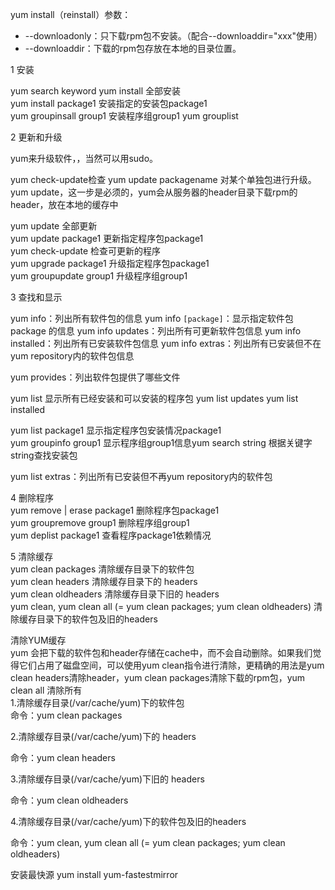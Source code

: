 
yum install（reinstall）参数：
- --downloadonly：只下载rpm包不安装。（配合--downloaddir="xxx"使用）
- --downloaddir：下载的rpm包存放在本地的目录位置。

1 安装  

yum search keyword
yum install 全部安装  
yum install package1 安装指定的安装包package1  
yum groupinsall group1 安装程序组group1
yum grouplist



2 更新和升级  

yum来升级软件，，当然可以用sudo。  

yum check-update检查
yum update packagename 对某个单独包进行升级。  
yum update，这一步是必须的，yum会从服务器的header目录下载rpm的header，放在本地的缓存中



yum update 全部更新  
yum update package1 更新指定程序包package1  
yum check-update 检查可更新的程序  
yum upgrade package1 升级指定程序包package1  
yum groupupdate group1 升级程序组group1

3 查找和显示  

yum info：列出所有软件包的信息
yum info `[package]`：显示指定软件包 package 的信息
yum info updates：列出所有可更新软件包信息
yum info installed：列出所有已安装软件包信息
yum info extras：列出所有已安装但不在yum repository内的软件包信息

yum provides：列出软件包提供了哪些文件 


yum list 显示所有已经安装和可以安装的程序包
yum list updates
yum list installed

yum list package1 显示指定程序包安装情况package1  
yum groupinfo group1 显示程序组group1信息yum search string 根据关键字string查找安装包


yum list extras：列出所有已安装但不再yum repository内的软件包

4 删除程序  
yum remove &#124; erase package1 删除程序包package1  
yum groupremove group1 删除程序组group1  
yum deplist package1 查看程序package1依赖情况

5 清除缓存  
yum clean packages 清除缓存目录下的软件包  
yum clean headers 清除缓存目录下的 headers  
yum clean oldheaders 清除缓存目录下旧的 headers  
yum clean, yum clean all (= yum clean packages; yum clean oldheaders) 清除缓存目录下的软件包及旧的headers

清除YUM缓存  
yum 会把下载的软件包和header存储在cache中，而不会自动删除。如果我们觉得它们占用了磁盘空间，可以使用yum clean指令进行清除，更精确的用法是yum clean headers清除header，yum clean packages清除下载的rpm包，yum clean all 清除所有  
1.清除缓存目录(/var/cache/yum)下的软件包  
命令：yum clean packages

2.清除缓存目录(/var/cache/yum)下的 headers

命令：yum clean headers

3.清除缓存目录(/var/cache/yum)下旧的 headers

命令：yum clean oldheaders

4.清除缓存目录(/var/cache/yum)下的软件包及旧的headers

命令：yum clean, yum clean all (= yum clean packages; yum clean oldheaders)


安装最快源 yum install yum-fastestmirror